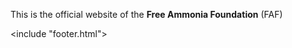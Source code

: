 <link href="style/style.css" rel="stylesheet"/>
<include "header.html">

This is the official website of the **Free Ammonia Foundation** (FAF)

<include "footer.html">
